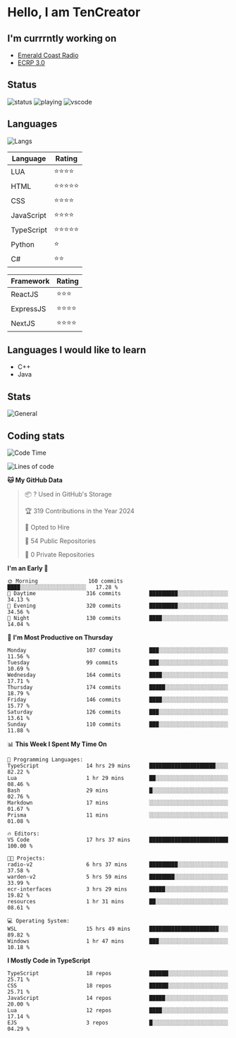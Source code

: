 # Hello, I am TenCreator

## I'm currrntly working on
- [Emerald Coast Radio](https://listen.emeraldcoastrp.com/)
- [ECRP 3.0](http://github.com/Emerald-Coast-Roleplay/)

## Status
![status](https://api.statusbadges.me/badge/status/518334475038359555?simple=true&style=for-the-badge)
![playing](https://api.statusbadges.me/badge/playing/518334475038359555?style=for-the-badge)
![vscode](https://api.statusbadges.me/badge/vscode/518334475038359555?style=for-the-badge)

## Languages
![Langs](https://github-readme-stats.vercel.app/api/top-langs/?username=tencreator&layout=compact&theme=radical)


|Language|Rating|
|--------|------|
|LUA|⭐️⭐️⭐️⭐️|
|HTML|⭐️⭐️⭐️⭐️⭐️|
|CSS|⭐️⭐️⭐️⭐️|
|JavaScript|⭐️⭐️⭐️⭐️|
|TypeScript|⭐️⭐️⭐️⭐️⭐️|
|Python|⭐️|
|C#|⭐️⭐️ |

|Framework|Rating|
|--------|------|
|ReactJS|⭐️⭐️⭐|
|ExpressJS|⭐️⭐️⭐️⭐️|
|NextJS|⭐️⭐️⭐⭐️|

## Languages I would like to learn
- C++
- Java

## Stats
![General](https://github-readme-stats.vercel.app/api?username=tencreator&show_icons=true&theme=radical)

## Coding stats

<!--START_SECTION:waka-->
![Code Time](http://img.shields.io/badge/Code%20Time-277%20hrs%2059%20mins-blue)

![Lines of code](https://img.shields.io/badge/From%20Hello%20World%20I%27ve%20Written-1.3%20million%20lines%20of%20code-blue)

**🐱 My GitHub Data** 

> 📦 ? Used in GitHub's Storage 
 > 
> 🏆 319 Contributions in the Year 2024
 > 
> 💼 Opted to Hire
 > 
> 📜 54 Public Repositories 
 > 
> 🔑 0 Private Repositories 
 > 
**I'm an Early 🐤** 

```text
🌞 Morning                160 commits         ████░░░░░░░░░░░░░░░░░░░░░   17.28 % 
🌆 Daytime                316 commits         █████████░░░░░░░░░░░░░░░░   34.13 % 
🌃 Evening                320 commits         █████████░░░░░░░░░░░░░░░░   34.56 % 
🌙 Night                  130 commits         ████░░░░░░░░░░░░░░░░░░░░░   14.04 % 
```
📅 **I'm Most Productive on Thursday** 

```text
Monday                   107 commits         ███░░░░░░░░░░░░░░░░░░░░░░   11.56 % 
Tuesday                  99 commits          ███░░░░░░░░░░░░░░░░░░░░░░   10.69 % 
Wednesday                164 commits         ████░░░░░░░░░░░░░░░░░░░░░   17.71 % 
Thursday                 174 commits         █████░░░░░░░░░░░░░░░░░░░░   18.79 % 
Friday                   146 commits         ████░░░░░░░░░░░░░░░░░░░░░   15.77 % 
Saturday                 126 commits         ███░░░░░░░░░░░░░░░░░░░░░░   13.61 % 
Sunday                   110 commits         ███░░░░░░░░░░░░░░░░░░░░░░   11.88 % 
```


📊 **This Week I Spent My Time On** 

```text
💬 Programming Languages: 
TypeScript               14 hrs 29 mins      █████████████████████░░░░   82.22 % 
Lua                      1 hr 29 mins        ██░░░░░░░░░░░░░░░░░░░░░░░   08.46 % 
Bash                     29 mins             █░░░░░░░░░░░░░░░░░░░░░░░░   02.76 % 
Markdown                 17 mins             ░░░░░░░░░░░░░░░░░░░░░░░░░   01.67 % 
Prisma                   11 mins             ░░░░░░░░░░░░░░░░░░░░░░░░░   01.08 % 

🔥 Editors: 
VS Code                  17 hrs 37 mins      █████████████████████████   100.00 % 

🐱‍💻 Projects: 
radio-v2                 6 hrs 37 mins       █████████░░░░░░░░░░░░░░░░   37.58 % 
warden-v2                5 hrs 59 mins       ████████░░░░░░░░░░░░░░░░░   33.99 % 
ecr-interfaces           3 hrs 29 mins       █████░░░░░░░░░░░░░░░░░░░░   19.82 % 
resources                1 hr 31 mins        ██░░░░░░░░░░░░░░░░░░░░░░░   08.61 % 

💻 Operating System: 
WSL                      15 hrs 49 mins      ██████████████████████░░░   89.82 % 
Windows                  1 hr 47 mins        ███░░░░░░░░░░░░░░░░░░░░░░   10.18 % 
```

**I Mostly Code in TypeScript** 

```text
TypeScript               18 repos            ██████░░░░░░░░░░░░░░░░░░░   25.71 % 
CSS                      18 repos            ██████░░░░░░░░░░░░░░░░░░░   25.71 % 
JavaScript               14 repos            █████░░░░░░░░░░░░░░░░░░░░   20.00 % 
Lua                      12 repos            ████░░░░░░░░░░░░░░░░░░░░░   17.14 % 
EJS                      3 repos             █░░░░░░░░░░░░░░░░░░░░░░░░   04.29 % 
```




<!--END_SECTION:waka-->
